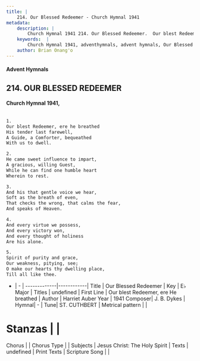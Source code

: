 ```yaml
---
title: |
    214. Our Blessed Redeemer - Church Hymnal 1941
metadata:
    description: |
        Church Hymnal 1941 214. Our Blessed Redeemer.  Our blest Redeemer, ere he breathed  His tender last farewell,  A Guide, a Comforter, bequeathed  With us to dwell.  
    keywords:  |
        Church Hymnal 1941, adventhymnals, advent hymnals, Our Blessed Redeemer, Our blest Redeemer, ere He breathed. 
    author: Brian Onang'o
---
```


#### Advent Hymnals
## 214. OUR BLESSED REDEEMER
####  Church Hymnal 1941,

```txt

1.
Our blest Redeemer, ere he breathed 
His tender last farewell, 
A Guide, a Comforter, bequeathed 
With us to dwell. 

2.
He came sweet influence to impart, 
A gracious, willing Guest, 
While he can find one humble heart 
Wherein to rest. 

3.
And his that gentle voice we hear, 
Soft as the breath of even, 
That checks the wrong, that calms the fear, 
And speaks of Heaven. 

4.
And every virtue we possess, 
And every victory won, 
And every thought of holiness 
Are his alone. 

5.
Spirit of purity and grace, 
Our weakness, pitying, see; 
O make our hearts thy dwelling place, 
Till all like thee.


```

- |   -  |
-------------|------------|
Title | Our Blessed Redeemer |
Key | E♭ Major |
Titles | undefined |
First Line | Our blest Redeemer, ere He breathed |
Author | Harriet Auber
Year | 1941
Composer| J. B. Dykes |
Hymnal|  - |
Tune| ST. CUTHBERT |
Metrical pattern | |
# Stanzas |  |
Chorus |  |
Chorus Type |  |
Subjects | Jesus Christ: The Holy Spirit |
Texts | undefined |
Print Texts | 
Scripture Song |  |
    
